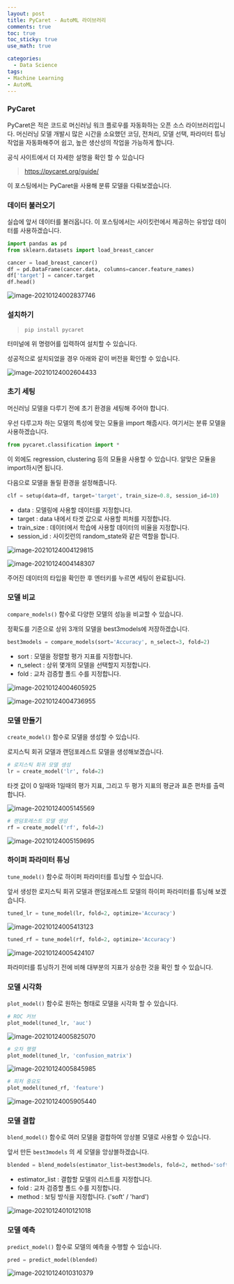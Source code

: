 ```yaml
---
layout: post
title: PyCaret - AutoML 라이브러리
comments: true
toc: true
toc_sticky: true
use_math: true

categories:
  - Data Science
tags:
- Machine Learning
- AutoML
---
```




### PyCaret



PyCaret은 적은 코드로 머신러닝 워크 플로우를 자동화하는 오픈 소스 라이브러리입니다. 머신러닝 모델 개발시 많은 시간을 소요했던 코딩, 전처리, 모델 선택, 파라미터 튜닝 작업을 자동화해주어 쉽고, 높은 생산성의 작업을 가능하게 합니다.

공식 사이트에서 더 자세한 설명을 확인 할 수 있습니다

> https://pycaret.org/guide/

이 포스팅에서는 PyCaret을 사용해 분류 모델을 다뤄보겠습니다.



### 데이터 불러오기

실습에 앞서 데이터를 불러옵니다. 이 포스팅에서는 사이킷런에서 제공하는 유방암 데이터를 사용하겠습니다.

```python
import pandas as pd
from sklearn.datasets import load_breast_cancer

cancer = load_breast_cancer()
df = pd.DataFrame(cancer.data, columns=cancer.feature_names)
df['target'] = cancer.target
df.head()
```

![image-20210124002837746](C:\Users\Hyunjae\AppData\Roaming\Typora\typora-user-images\image-20210124002837746.png)



### 설치하기

>`pip install pycaret`

터미널에 위 명령어를 입력하여 설치할 수 있습니다.

성공적으로 설치되었을 경우 아래와 같이 버전을 확인할 수 있습니다. 

![image-20210124002604433](C:\Users\Hyunjae\AppData\Roaming\Typora\typora-user-images\image-20210124002604433.png)



### 초기 세팅

머신러닝 모델을 다루기 전에 초기 환경을 세팅해 주어야 합니다. 

우선 다루고자 하는 모델의 특성에 맞는 모듈을 import 해줍시다. 여기서는 분류 모델을 사용하겠습니다.

```python
from pycaret.classification import *
```

이 외에도 regression, clustering 등의 모듈을 사용할 수 있습니다.  알맞은 모듈을 import하시면 됩니다.

다음으로 모델을 돌릴 환경을 설정해줍니다. 

```python
clf = setup(data=df, target='target', train_size=0.8, session_id=10)
```

* data : 모델링에 사용할 데이터를 지정합니다.
* target : data 내에서 타겟 값으로 사용할 피처를 지정합니다.
* train_size : 데이터에서 학습에 사용할 데이터의 비율을 지정합니다.
* session_id : 사이킷런의 random_state와 같은 역할을 합니다.

![image-20210124004129815](C:\Users\Hyunjae\AppData\Roaming\Typora\typora-user-images\image-20210124004129815.png)

![image-20210124004148307](C:\Users\Hyunjae\AppData\Roaming\Typora\typora-user-images\image-20210124004148307.png)

주어진 데이터의 타입을 확인한 후 엔터키를 누르면 세팅이 완료됩니다.



### 모델 비교

`compare_models()` 함수로 다양한 모델의 성능을 비교할 수 있습니다.

정확도를 기준으로 상위 3개의 모델을 best3models에 저장하겠습니다.

```python
best3models = compare_models(sort='Accuracy', n_select=3, fold=2)
```

* sort : 모델을 정렬할 평가 지표를 지정합니다.
* n_select : 상위 몇개의 모델을 선택할지 지정합니다.
* fold : 교차 검증할 폴드 수를 지정합니다. 

![image-20210124004605925](C:\Users\Hyunjae\AppData\Roaming\Typora\typora-user-images\image-20210124004605925.png)



![image-20210124004736955](C:\Users\Hyunjae\AppData\Roaming\Typora\typora-user-images\image-20210124004736955.png)



### 모델 만들기

`create_model()` 함수로 모델을 생성할 수 있습니다.

로지스틱 회귀 모델과 랜덤포레스트 모델을 생성해보겠습니다.

```python
# 로지스틱 회귀 모델 생성
lr = create_model('lr', fold=2)
```

타겟 값이 0 일때와 1일때의 평가 지표, 그리고 두 평가 지표의 평균과 표준 편차를 출력합니다.

![image-20210124005145569](C:\Users\Hyunjae\AppData\Roaming\Typora\typora-user-images\image-20210124005145569.png)

```python
# 랜덤포레스트 모델 생성
rf = create_model('rf', fold=2)
```

![image-20210124005159695](C:\Users\Hyunjae\AppData\Roaming\Typora\typora-user-images\image-20210124005159695.png)





### 하이퍼 파라미터 튜닝

`tune_model()` 함수로 하이퍼 파라미터를 튜닝할 수 있습니다.

앞서 생성한 로지스틱 회귀 모델과 랜덤포레스트 모델의 하이퍼 파라미터를 튜닝해 보겠습니다.

```python
tuned_lr = tune_model(lr, fold=2, optimize='Accuracy')
```

![image-20210124005413123](C:\Users\Hyunjae\AppData\Roaming\Typora\typora-user-images\image-20210124005413123.png)

```python
tuned_rf = tune_model(rf, fold=2, optimize='Accuracy')
```

![image-20210124005424107](C:\Users\Hyunjae\AppData\Roaming\Typora\typora-user-images\image-20210124005424107.png)



파라미터를 튜닝하기 전에 비해 대부분의 지표가 상승한 것을 확인 할 수 있습니다. 





### 모델 시각화

`plot_model()` 함수로 원하는 형태로 모델을 시각화 할 수 있습니다.

```python
# ROC 커브
plot_model(tuned_lr, 'auc')
```

![image-20210124005825070](C:\Users\Hyunjae\AppData\Roaming\Typora\typora-user-images\image-20210124005825070.png)

```python
# 오차 행렬
plot_model(tuned_lr, 'confusion_matrix')
```

![image-20210124005845985](C:\Users\Hyunjae\AppData\Roaming\Typora\typora-user-images\image-20210124005845985.png)

```python
# 피처 중요도 
plot_model(tuned_rf, 'feature')
```

![image-20210124005905440](C:\Users\Hyunjae\AppData\Roaming\Typora\typora-user-images\image-20210124005905440.png)





### 모델 결합

`blend_model()` 함수로 여러 모델을 결합하여 앙상블 모델로 사용할 수 있습니다.

앞서 만든 `best3models` 의 세 모델을 앙상블하겠습니다.

```python
blended = blend_models(estimator_list=best3models, fold=2, method='soft')
```

* estimator_list : 결합할 모델의 리스트를 지정합니다.
* fold : 교차 검증할 폴드 수를 지정합니다.
* method : 보팅 방식을 지정합니다. ('soft' / 'hard')

![image-20210124010121018](C:\Users\Hyunjae\AppData\Roaming\Typora\typora-user-images\image-20210124010121018.png)





### 모델 예측

`predict_model()` 함수로 모델의 예측을 수행할 수 있습니다.

```python
pred = predict_model(blended)
```

![image-20210124010310379](C:\Users\Hyunjae\AppData\Roaming\Typora\typora-user-images\image-20210124010310379.png)



